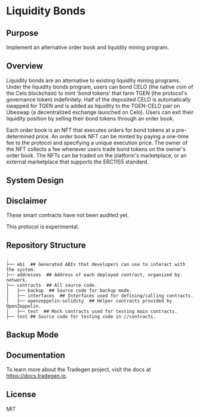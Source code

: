 # Liquidity Bonds

## Purpose

Implement an alternative order book and liquidity mining program.

## Overview

Liquidity bonds are an alternative to existing liquidity mining programs. Under the liquidity bonds program, users can bond CELO (the native coin of the Celo blockchain) to mint 'bond tokens' that farm TGEN (the protocol's governance token) indefinitely. Half of the deposited CELO is automatically swapped for TGEN and is added as liquidity to the TGEN-CELO pair on Ubeswap (a decentralized exchange launched on Celo). Users can exit their liquidity position by selling their bond tokens through an order book.

Each order book is an NFT that executes orders for bond tokens at a pre-determined price. An order book NFT can be minted by paying a one-time fee to the protocol and specifying a unique execution price. The owner of the NFT collects a fee whenever users trade bond tokens on the owner's order book. The NFTs can be traded on the platform's marketplace, or an external marketplace that supports the ERC1155 standard.

## System Design



## Disclaimer

These smart contracts have not been audited yet.

This protocol is experimental.

## Repository Structure

```
.
├── abi  ## Generated ABIs that developers can use to interact with the system.
├── addresses  ## Address of each deployed contract, organized by network.
├── contracts  ## All source code.
│   ├── backup  ## Source code for backup mode.
│   ├── interfaces  ## Interfaces used for defining/calling contracts.
│   ├── openzeppelin-solidity  ## Helper contracts provided by OpenZeppelin.
│   ├── test  ## Mock contracts used for testing main contracts.
├── test ## Source code for testing code in //contracts.
```

## Backup Mode



## Documentation

To learn more about the Tradegen project, visit the docs at https://docs.tradegen.io.

## License

MIT
